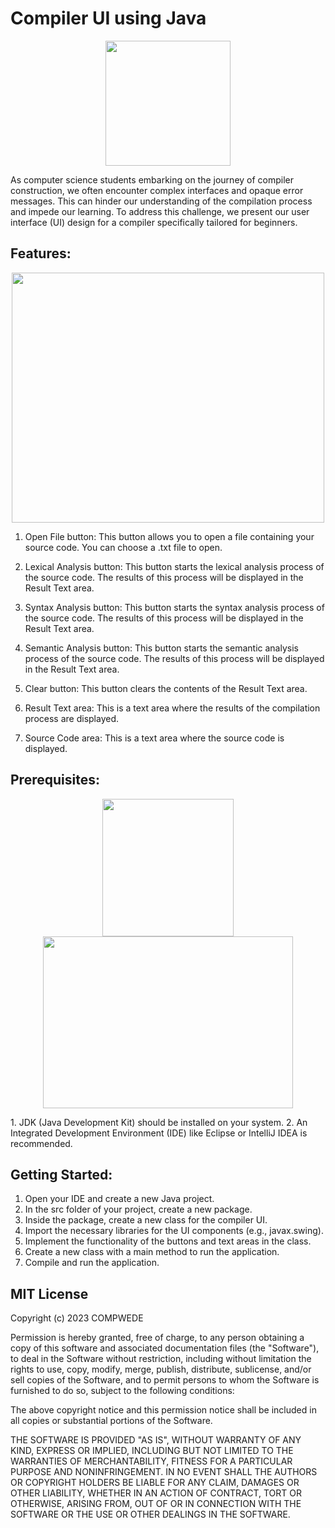 # Compiler UI using Java 
<p align="center">
  <img width="200" height="200" src="https://lordicon.com/icons/wired/gradient/1323-java-code-language.gif">
</p>

As computer science students embarking on the journey of compiler construction, we often encounter complex interfaces and opaque error messages. This can hinder our understanding of the compilation process and impede our learning. To address this challenge, we present our user interface (UI) design for a compiler specifically tailored for beginners.

## Features:
<p align="center">
  <img width="500" height="400" src="https://github.com/IsaiahPhilPangilinan/Compiler/assets/142433516/183cca24-966d-42d8-ae98-15fc0f5083ba">
</p>

1. Open File button: This button allows you to open a file containing your source code. You can choose a .txt file to open.

2. Lexical Analysis button: This button starts the lexical analysis process of the source code. The results of this process will be displayed in the Result Text area.

3. Syntax Analysis button: This button starts the syntax analysis process of the source code. The results of this process will be displayed in the Result Text area.

4. Semantic Analysis button: This button starts the semantic analysis process of the source code. The results of this process will be displayed in the Result Text area.

5. Clear button: This button clears the contents of the Result Text area.

6. Result Text area: This is a text area where the results of the compilation process are displayed.

7. Source Code area: This is a text area where the source code is displayed.

## Prerequisites:
<p align="center">
  <img width="210" height="220" src="https://www.aztek.co.il/wp-content/uploads/2022/05/IntelliJ_IDEA_Icon.svg_.png">
  <img width="400" height="275" src="https://branditechture.agency/brand-logos/wp-content/uploads/wpdm-cache/EClipse-900x0.png">
</p>
1. JDK (Java Development Kit) should be installed on your system.
2. An Integrated Development Environment (IDE) like Eclipse or IntelliJ IDEA is recommended.

## Getting Started:
1. Open your IDE and create a new Java project.
2. In the src folder of your project, create a new package.
3. Inside the package, create a new class for the compiler UI.
4. Import the necessary libraries for the UI components (e.g., javax.swing).
5. Implement the functionality of the buttons and text areas in the class.
6. Create a new class with a main method to run the application.
7. Compile and run the application.

## MIT License

Copyright (c) 2023 COMPWEDE

Permission is hereby granted, free of charge, to any person obtaining a copy
of this software and associated documentation files (the "Software"), to deal
in the Software without restriction, including without limitation the rights
to use, copy, modify, merge, publish, distribute, sublicense, and/or sell
copies of the Software, and to permit persons to whom the Software is
furnished to do so, subject to the following conditions:

The above copyright notice and this permission notice shall be included in all
copies or substantial portions of the Software.

THE SOFTWARE IS PROVIDED "AS IS", WITHOUT WARRANTY OF ANY KIND, EXPRESS OR
IMPLIED, INCLUDING BUT NOT LIMITED TO THE WARRANTIES OF MERCHANTABILITY,
FITNESS FOR A PARTICULAR PURPOSE AND NONINFRINGEMENT. IN NO EVENT SHALL THE
AUTHORS OR COPYRIGHT HOLDERS BE LIABLE FOR ANY CLAIM, DAMAGES OR OTHER
LIABILITY, WHETHER IN AN ACTION OF CONTRACT, TORT OR OTHERWISE, ARISING FROM,
OUT OF OR IN CONNECTION WITH THE SOFTWARE OR THE USE OR OTHER DEALINGS IN THE
SOFTWARE.
